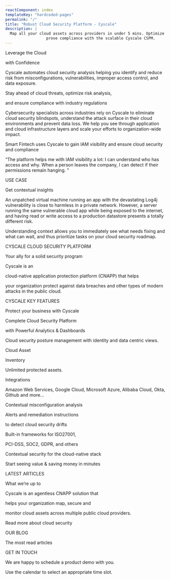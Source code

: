 ```yaml
---
reactComponent: index
templateKey: "hardcoded-pages"
permalink: "/"
title: "Robust Cloud Security Platform - Cyscale"
description: |
  Map all your cloud assets across providers in under 5 mins. Optimize costs, ensure cloud security, and
                  prove compliance with the scalable Cyscale CSPM.
---
```


Leverage the Cloud

with Confidence

Cyscale automates cloud security analysis helping you identify and reduce risk
                                        from misconfigurations, vulnerabilities, improper access control, and data
                                        exposure.

Stay ahead of cloud threats, optimize risk analysis,

and ensure compliance with industry regulations

Cybersecurity specialists across industries rely on Cyscale to eliminate cloud security
                            blindspots, understand the attack surface in their cloud environments and prevent data loss.
                            We help you see through application and cloud infrastructure layers and scale your efforts
                            to organization-wide impact.

Smart Fintech uses Cyscale to gain IAM visibility and ensure cloud security and
                                    compliance

“The platform helps me with IAM visibility a lot: I can understand who has access and
                                why. When a person leaves the company, I can detect if their permissions remain hanging.
                                ”

USE CASE

Get contextual insights

An unpatched virtual machine running an app with the devastating Log4j vulnerability is
                                close to harmless in a private network. However, a server running the same vulnerable
                                cloud app while being exposed to the internet, and having read or write access to a
                                production datastore presents a totally different risk.

Understanding context allows you to immediately see what needs fixing and what can wait,
                                and thus prioritize tasks on your cloud security roadmap.

CYSCALE CLOUD SECURITY PLATFORM

Your ally for a solid security program

Cyscale is an

cloud-native application protection platform
                                (CNAPP) that helps

your organization protect against data breaches and
                                other types of modern attacks in the public cloud.

CYSCALE KEY FEATURES

Protect your business with Cyscale

Complete Cloud Security Platform

with Powerful Analytics & Dashboards

Cloud security posture management with identity and data centric views.

Cloud Asset

Inventory

Unlimited protected assets.

Integrations

Amazon Web Services, Google Cloud, Microsoft Azure, Alibaba Cloud, Okta, Github and
                                more...

Contextual misconfiguration analysis

Alerts and remediation instructions

to detect cloud security drifts

Built-in frameworks for ISO27001,

PCI-DSS, SOC2, GDPR, and others

Contextual security for the cloud-native stack

Start seeing value & saving money in minutes

LATEST ARTICLES

What we’re up to

Cyscale is an agentless CNAPP solution that

helps your organization map, secure and

monitor cloud assets across multiple public cloud providers.

Read more about cloud security

OUR BLOG

The most read articles

GET IN TOUCH

We are happy to schedule a product demo with you.

Use the calendar to select an appropriate time slot.



